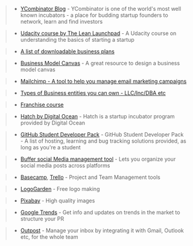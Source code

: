 > - [YCombinator Blog](https://blog.ycombinator.com/) - YCombinator is one of the world's most well known incubators - a place for budding startup founders to network, learn 
> and find investors

> - [Udacity course by The Lean Launchpad](https://www.udacity.com/course/how-to-build-a-startup--ep245) - A Udacity course on understanding the basics of starting a startup

> - [A list of downloadable business plans](https://articles.bplans.com/writing-a-business-plan/)

> - [Business Model Canvas](https://www.strategyzer.com/canvas/business-model-canvas) - A great resource to design a business model canvas

> - [Mailchimp - A tool to help you manage email marketing campaigns](https://mailchimp.com/)

> - [Types of Business entities you can own - LLC/Inc/DBA etc](https://www.legalzoom.com/business/business-formation/index.html)

> - [Franchise course](https://franchisebusinessuniversity.com/sign-up-for-a-free-introductory-online-franchise-course/)

> - [Hatch by Digital Ocean](https://www.digitalocean.com/hatch/) - Hatch is a startup incubator program provided by Digital Ocean

> - [GitHub Student Developer Pack](https://education.github.com/pack) - GitHub Student Developer Pack - A list of hosting, learning and bug tracking solutions provided, as long as you're a student

> - [Buffer social Media management tool](https://buffer.com/app) - Lets you organize your social media posts across platforms

> - [Basecamp](https://basecamp.com), [Trello](https://trello.com) - Project and Team Management tools

> - [LogoGarden](https://logogarden.com) - Free logo making

> - [Pixabay](https://pixabay.com/) - High quality images

> - [Google Trends](https://www.google.com/trends/) - Get info and updates on trends in the market to structure your PR

> - [Outpost](https://teamoutpost.com) - Manage your inbox by integrating it with Gmail, Outlook etc, for the whole team

